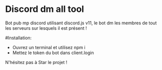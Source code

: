 # Discord dm all tool
Bot pub mp discord utilisant discord.js v11, le bot dm les membres de tout les serveurs sur lesquels il est présent !

#Installation:
- Ouvrez un terminal et utilisez npm i
- Mettez le token du bot dans client.login

N'hésitez pas à Star le projet !

